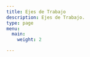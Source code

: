 ```yaml
---
title: Ejes de Trabajo
description: Ejes de Trabajo.
type: page
menu:
  main:
    weight: 2

---
```

